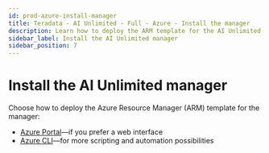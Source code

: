 ```yaml
---
id: prod-azure-install-manager
title: Teradata - AI Unlimited - Full - Azure - Install the manager
description: Learn how to deploy the ARM template for the AI Unlimited manager.
sidebar_label: Install the AI Unlimited manager
sidebar_position: 7
---
```


# Install the AI Unlimited manager

Choose how to deploy the Azure Resource Manager (ARM) template for the manager:

- [Azure Portal](/docs/install-ai-unlimited/production/Azure/install-ai-unlimited/prod-azure-portal-deploy-ai-unlimited.md)&mdash;if you prefer a web interface 
- [Azure CLI](/docs/install-ai-unlimited/production/Azure/install-ai-unlimited/prod-azure-cli-deploy-ai-unlimited.md)&mdash;for more scripting and automation possibilities   
